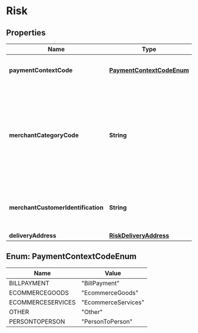 
# Risk

## Properties
Name | Type | Description | Notes
------------ | ------------- | ------------- | -------------
**paymentContextCode** | [**PaymentContextCodeEnum**](#PaymentContextCodeEnum) | Specifies the payment context |  [optional]
**merchantCategoryCode** | **String** | Category code conforms to ISO 18245, related to the type of services or goods the merchant provides for the transaction |  [optional]
**merchantCustomerIdentification** | **String** | The unique customer identifier of the PSU with the merchant. |  [optional]
**deliveryAddress** | [**RiskDeliveryAddress**](RiskDeliveryAddress.md) |  |  [optional]


<a name="PaymentContextCodeEnum"></a>
## Enum: PaymentContextCodeEnum
Name | Value
---- | -----
BILLPAYMENT | &quot;BillPayment&quot;
ECOMMERCEGOODS | &quot;EcommerceGoods&quot;
ECOMMERCESERVICES | &quot;EcommerceServices&quot;
OTHER | &quot;Other&quot;
PERSONTOPERSON | &quot;PersonToPerson&quot;



